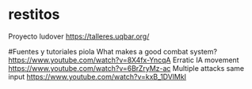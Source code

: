 # restitos
Proyecto ludover https://talleres.uqbar.org/

#Fuentes y tutoriales piola
What makes a good combat system? https://www.youtube.com/watch?v=8X4fx-YncqA
Erratic IA movement https://www.youtube.com/watch?v=6BrZryMz-ac
Multiple attacks same input https://www.youtube.com/watch?v=kxB_1DVlMkI
